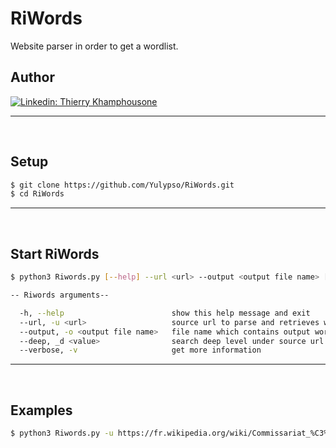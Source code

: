 # RiWords

Website parser in order to get a wordlist.

## Author

[![Linkedin: Thierry Khamphousone](https://img.shields.io/badge/-Thierry_Khamphousone-blue?style=flat-square&logo=Linkedin&logoColor=white&link=https://www.linkedin.com/in/tkhamphousone/)](https://www.linkedin.com/in/tkhamphousone)

---

<br/>

## Setup

```bash
$ git clone https://github.com/Yulypso/RiWords.git
$ cd RiWords
```

---

<br/>

## Start RiWords

```bash
$ python3 Riwords.py [--help] --url <url> --output <output file name> [--deep <value>] [--verbose]
```

```bash
-- Riwords arguments--

  -h, --help                        show this help message and exit
  --url, -u <url>                   source url to parse and retrieves words from the web page
  --output, -o <output file name>   file name which contains output words
  --deep, _d <value>                search deep level under source url
  --verbose, -v                     get more information
```

---

<br/>

## Examples

```bash
$ python3 Riwords.py -u https://fr.wikipedia.org/wiki/Commissariat_%C3%A0_l%27%C3%A9nergie_atomique_et_aux_%C3%A9nergies_alternatives -o Riwords.txt -d 1
```
